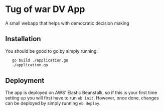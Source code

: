 # Tug of war DV App

A small webapp that helps with democratic decision making

## Installation

You should be good to go by simply running:

```bash
   go build ./application.go
   ./application.go
```

## Deployment

The app is deployed on AWS' Elastic Beanstalk, so if this is your first time setting up you will first have to run `eb init`. However, once done, changes can be deployed by simply running `eb deploy`.